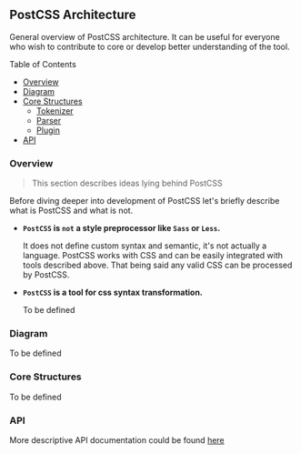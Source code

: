 ## PostCSS Architecture

General overview of PostCSS architecture.
It can be useful for everyone who wish to contribute to core or develop better understanding of the tool.

Table of Contents

- [Overview](#Overview)
- [Diagram](#Diagram)
- [Core Structures](#Structures)
    * [Tokenizer](#Tokenizer)
    * [Parser](#Parser)
    * [Plugin]()
- [API](#api)

### Overview

> This section describes ideas lying behind PostCSS

Before diving deeper into development of PostCSS let's briefly describe what is PostCSS and what is not.

- **`PostCSS` is `not` a style preprocessor like `Sass` or `Less`.**

    It does not define custom syntax and semantic, it's not actually a language.
    PostCSS works with CSS and can be easily integrated with tools described above. That being said any valid CSS can be processed by PostCSS.

- **`PostCSS` is a tool for css syntax transformation.**

    To be defined

### Diagram

To be defined

### Core Structures

To be defined

### API

More descriptive API documentation could be found [here]()
